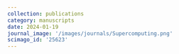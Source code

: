 ```yaml
---
collection: publications
category: manuscripts
date: 2024-01-19
journal_image: '/images/journals/Supercomputing.png'
scimago_id: '25623'
---
```

